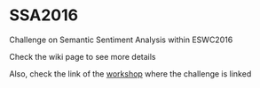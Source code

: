 # SSA2016
Challenge on Semantic Sentiment Analysis within ESWC2016

Check the wiki page to see more details

Also, check the link of the <a href='http://www.maurodragoni.com/research/opinionmining/events/'>workshop</a> where the challenge is linked
